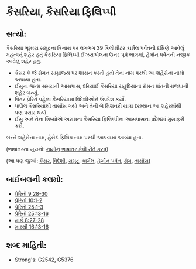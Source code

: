 # કૈસરિયા, કૈસરિયા ફિલિપ્પી 

## સત્યો: 

કૈસરિયા ભૂમધ્ય સમુદ્રના કિનારા પર લગભગ 39 કિલોમીટર કાર્મેલ પર્વતની દક્ષિણે આવેલું મહત્વનું શહેર હતું
કૈસરિયા ફિલિપ્પી ઈઝરાએલના ઉત્તર પૂર્વ ભાગમાં, હેર્મોન પર્વતની નજીક આવેલું શહેર હતું.

* કૈસર કે જે રોમન સામ્રાજ્ય પર શાસન કરતો હતો તેના નામ પરથી આ શહેરોના નામો અપાયા હતા.
* ઈસુના જન્મ સમયની આસપાસ, દરિયાઈ કૈસરિયા યહૂદિયાના રોમન પ્રાંતની રાજધાની શહેર બન્યું.
* પિતર પ્રેરિતે પહેલા કૈસરિયામાં વિદેશીઓને ઉપદેશ કર્યો.
* પાઉલ કૈસરિયાથી તાર્સાસ ગયો અને તેની બે મિશનરી યાત્રા દરમ્યાન આ શહેરમાંથી પણ પસાર થયો.
* ઈસુ અને તેના શિષ્યોએ અરામના કૈસરિયા ફિલિપ્પીના આસપાસના પ્રદેશમાં મુસાફરી કરી.

બન્ને શહેરોના નામ, હેરોદ ફિલિપ નામ પરથી આપવામાં આવ્યા હતા.

(ભાષાંતરના સુચનો: [નામોનું ભાષાંતર કેવી રીતે કરવું](rc://gu/ta/man/translate/translate-names))

(આ પણ જુઓ: [કૈસર](../names/caesar.md), [વિદેશી](../kt/gentile.md), [સમુદ્ર](../names/mediterranean.md), [કાર્મેલ](../names/carmel.md), [હેર્મોન પર્વત](../names/mounthermon.md), [રોમ](../names/rome.md), [તાર્સાસ](../names/tarsus.md))

## બાઈબલની કલમો: 

* [પ્રેરિતો 9:28-30](rc://gu/tn/help/act/09/28)
* [પ્રેરિતો 10:1-2](rc://gu/tn/help/act/10/01)
* [પ્રેરિતો 25:1-3](rc://gu/tn/help/act/25/01)
* [પ્રેરિતો 25:13-16](rc://gu/tn/help/act/25/13)
* [માર્ક 8:27-28](rc://gu/tn/help/mrk/08/27)
* [માથ્થી 16:13-16](rc://gu/tn/help/mat/16/13)

## શબ્દ માહિતી: 

* Strong's: G2542, G5376
